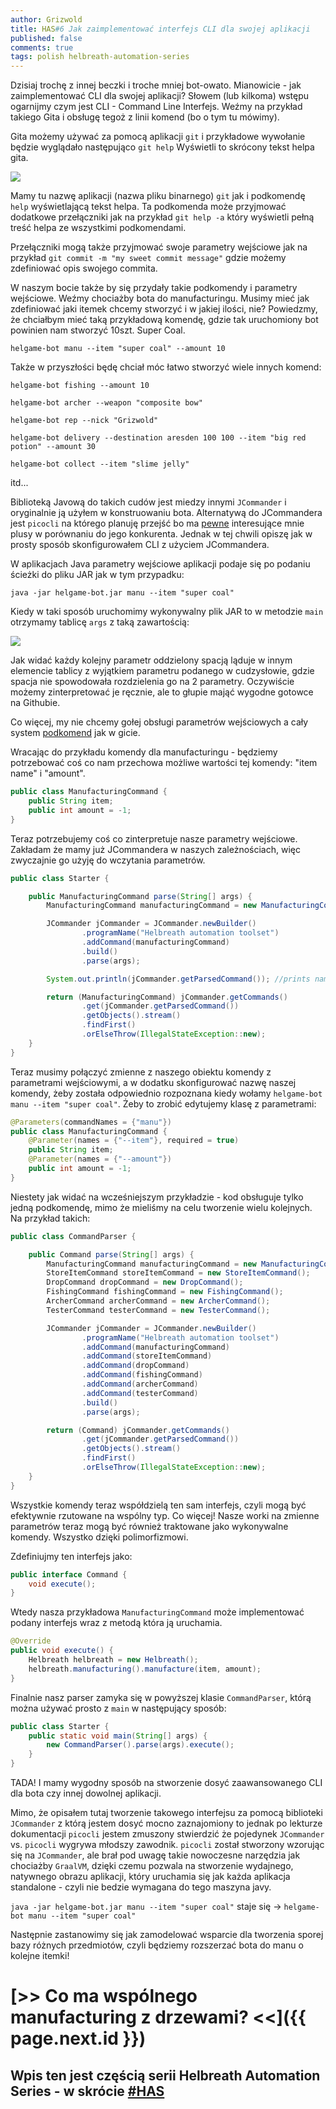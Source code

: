 ```yaml
---
author: Grizwold
title: HAS#6 Jak zaimplementować interfejs CLI dla swojej aplikacji
published: false
comments: true
tags: polish helbreath-automation-series
---
```


Dzisiaj trochę z innej beczki i troche mniej bot-owato. Mianowicie - jak zaimplementować CLI dla swojej aplikacji? Słowem 
(lub kilkoma) wstępu ogarnijmy czym jest CLI - Command Line Interfejs. Weźmy na przykład takiego Gita i obsługę tegoż z 
linii komend (bo o tym tu mówimy).

Gita możemy używać za pomocą aplikacji `git` i przykładowe wywołanie będzie wyglądało następująco `git help`
Wyświetli to skrócony tekst helpa gita. 

![](assets/2020-08-15-jak-napisac-cli-do-bota/git-help.png)

Mamy tu nazwę aplikacji (nazwa pliku binarnego) `git` jak i podkomendę `help` 
wyświetlającą tekst helpa. Ta podkomenda może przyjmować dodatkowe przełączniki jak na przykład `git help -a` który 
wyświetli pełną treść helpa ze wszystkimi podkomendami. 

Przełączniki mogą także przyjmować swoje parametry wejściowe jak
na przykład `git commit -m "my sweet commit message"` gdzie możemy zdefiniować opis swojego commita.

W naszym bocie także by się przydały takie podkomendy i parametry wejściowe. Weźmy chociażby bota do manufacturingu. 
Musimy mieć jak zdefiniować jaki itemek chcemy stworzyć i w jakiej ilości, nie? Powiedzmy, że chciałbym mieć taką
przykładową komendę, gdzie tak uruchomiony bot powinien nam stworzyć 10szt. Super Coal.

`helgame-bot manu --item "super coal" --amount 10`

Także w przyszłości będę chciał móc łatwo stworzyć wiele innych komend:

`helgame-bot fishing --amount 10`

`helgame-bot archer --weapon "composite bow"`

`helgame-bot rep --nick "Grizwold"`

`helgame-bot delivery --destination aresden 100 100 --item "big red potion" --amount 30`

`helgame-bot collect --item "slime jelly"`

itd...

Biblioteką Javową do takich cudów jest miedzy innymi `JCommander` i oryginalnie ją użyłem w konstruowaniu bota. Alternatywą 
do JCommandera jest `picocli` na którego planuję przejść bo ma [pewne](https://github.com/remkop/picocli/wiki/picocli-vs-JCommander) 
interesujące mnie plusy w porównaniu do jego konkurenta. Jednak w tej chwili opiszę jak w prosty sposób skonfigurowałem
CLI z użyciem JCommandera.

W aplikacjach Java parametry wejściowe aplikacji podaje się po podaniu ścieżki do pliku JAR jak w tym przypadku:

`java -jar helgame-bot.jar manu --item "super coal"`

Kiedy w taki sposób uruchomimy wykonywalny plik JAR to w metodzie `main` otrzymamy tablicę `args` z taką zawartością:

![](assets/2020-08-15-jak-napisac-cli-do-bota/parameters.png)

Jak widać każdy kolejny parametr oddzielony spacją ląduje w innym elemencie tablicy z wyjątkiem parametru podanego w 
cudzysłowie, gdzie spacja nie spowodowała rozdzielenia go na 2 parametry. Oczywiście możemy zinterpretować je ręcznie,
ale to głupie mająć wygodne gotowce na Githubie.

Co więcej, my nie chcemy gołej obsługi parametrów wejściowych a cały system [podkomend](https://jcommander.org/#_more_complex_syntaxes_commands) 
jak w gicie.

Wracając do przykładu komendy dla manufacturingu - będziemy potrzebować coś co nam przechowa możliwe wartości tej komendy:
"item name" i "amount".

```java
public class ManufacturingCommand {
    public String item;
    public int amount = -1;
}
```

Teraz potrzebujemy coś co zinterpretuje nasze parametry wejściowe. Zakładam że mamy już JCommandera w naszych zależnościach, 
więc zwyczajnie go użyję do wczytania parametrów.

```java
public class Starter {

    public ManufacturingCommand parse(String[] args) {
        ManufacturingCommand manufacturingCommand = new ManufacturingCommand();

        JCommander jCommander = JCommander.newBuilder()
                .programName("Helbreath automation toolset")
                .addCommand(manufacturingCommand)
                .build()
                .parse(args);

        System.out.println(jCommander.getParsedCommand()); //prints name of the parsed command

        return (ManufacturingCommand) jCommander.getCommands()
                .get(jCommander.getParsedCommand())
                .getObjects().stream()
                .findFirst()
                .orElseThrow(IllegalStateException::new);
    }
}
```

Teraz musimy połączyć zmienne z naszego obiektu komendy z parametrami wejściowymi, a w dodatku skonfigurować nazwę naszej
komendy, żeby została odpowiednio rozpoznana kiedy wołamy `helgame-bot manu --item "super coal"`. Żeby to zrobić edytujemy
klasę z parametrami:

```java
@Parameters(commandNames = {"manu"})
public class ManufacturingCommand {
    @Parameter(names = {"--item"}, required = true)
    public String item;
    @Parameter(names = {"--amount"})
    public int amount = -1;
}
```

Niestety jak widać na wcześniejszym przykładzie - kod obsługuje tylko jedną podkomendę, mimo że mieliśmy na celu tworzenie
wielu kolejnych. Na przykład takich:

```java
public class CommandParser {

    public Command parse(String[] args) {
        ManufacturingCommand manufacturingCommand = new ManufacturingCommand();
        StoreItemCommand storeItemCommand = new StoreItemCommand();
        DropCommand dropCommand = new DropCommand();
        FishingCommand fishingCommand = new FishingCommand();
        ArcherCommand archerCommand = new ArcherCommand();
        TesterCommand testerCommand = new TesterCommand();

        JCommander jCommander = JCommander.newBuilder()
                .programName("Helbreath automation toolset")
                .addCommand(manufacturingCommand)
                .addCommand(storeItemCommand)
                .addCommand(dropCommand)
                .addCommand(fishingCommand)
                .addCommand(archerCommand)
                .addCommand(testerCommand)
                .build()
                .parse(args);

        return (Command) jCommander.getCommands()
                .get(jCommander.getParsedCommand())
                .getObjects().stream()
                .findFirst()
                .orElseThrow(IllegalStateException::new);
    }
}
``` 

Wszystkie komendy teraz współdzielą ten sam interfejs, czyli mogą być efektywnie rzutowane na wspólny typ. Co więcej!
Nasze worki na zmienne parametrów teraz mogą być również traktowane jako wykonywalne komendy. Wszystko dzięki polimorfizmowi.

Zdefiniujmy ten interfejs jako:

```java
public interface Command {
    void execute();
}
```

Wtedy nasza przykładowa `ManufacturingCommand` może implementować podany interfejs wraz z metodą która ją uruchamia.

```java
@Override
public void execute() {
    Helbreath helbreath = new Helbreath();
    helbreath.manufacturing().manufacture(item, amount);
}
```

Finalnie nasz parser zamyka się w powyższej klasie `CommandParser`, którą można używać prosto z `main` w następujący sposób:

```java
public class Starter {
    public static void main(String[] args) {
        new CommandParser().parse(args).execute();
    }
}
```

TADA! I mamy wygodny sposób na stworzenie dosyć zaawansowanego CLI dla bota czy innej dowolnej aplikacji.

Mimo, że opisałem tutaj tworzenie takowego interfejsu za pomocą biblioteki `JCommander` z którą jestem dosyć mocno zaznajomiony
to jednak po lekturze dokumentacji `picocli` jestem zmuszony stwierdzić że pojedynek `JCommander` vs. `picocli` wygrywa
młodszy zawodnik. `picocli` został stworzony wzorując się na `JCommander`, ale brał pod uwagę takie nowoczesne narzędzia 
jak chociażby `GraalVM`, dzięki czemu pozwala na stworzenie wydajnego, natywnego obrazu aplikacji, który uruchamia się jak każda
aplikacja standalone - czyli nie bedzie wymagana do tego maszyna javy. 

`java -jar helgame-bot.jar manu --item "super coal"` staje się -> `helgame-bot manu --item "super coal"`

Następnie zastanowimy się jak zamodelować wsparcie dla tworzenia sporej bazy różnych przedmiotów, czyli będziemy rozszerzać 
bota do manu o kolejne itemki!
 
# [>> Co ma wspólnego manufacturing z drzewami? <<]({{ page.next.id }}) 
## Wpis ten jest częścią serii Helbreath Automation Series - w skrócie <a href="/tags#helbreath-automation-series">#HAS</a>
